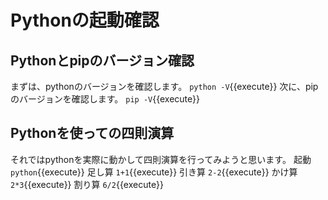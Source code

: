 # Pythonの起動確認
## Pythonとpipのバージョン確認
まずは、pythonのバージョンを確認します。
`python -V`{{execute}}
次に、pipのバージョンを確認します。
`pip -V`{{execute}}
## Pythonを使っての四則演算
それではpythonを実際に動かして四則演算を行ってみようと思います。
起動
`python`{{execute}}
足し算
`1+1`{{execute}}
引き算
`2-2`{{execute}}
かけ算
`2*3`{{execute}}
割り算
`6/2`{{execute}}
